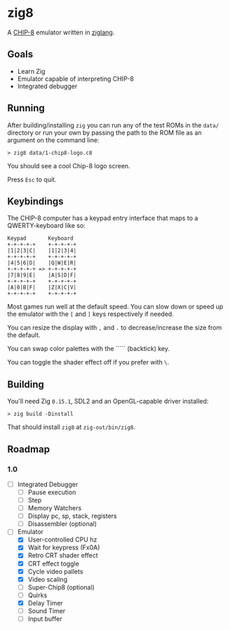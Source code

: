 # zig8

A [CHIP-8](http://devernay.free.fr/hacks/chip8/C8TECH10.HTM "Chip-8
reference") emulator written in [ziglang](https://ziglang.org/).

## Goals

- Learn Zig
- Emulator capable of interpreting CHIP-8
- Integrated debugger

## Running

After building/installing `zig` you can run any of the test ROMs in
the `data/` directory or run your own by passing the path to the ROM
file as an argument on the command line:

    > zig8 data/1-chip8-logo.c8

You should see a cool Chip-8 logo screen.

Press `Esc` to quit.

## Keybindings

The CHIP-8 computer has a keypad entry interface that maps to a
QWERTY-keyboard like so:

    Keypad       Keyboard
    +-+-+-+-+    +-+-+-+-+
    |1|2|3|C|    |1|2|3|4|
    +-+-+-+-+    +-+-+-+-+
    |4|5|6|D|    |Q|W|E|R|
    +-+-+-+-+ => +-+-+-+-+
    |7|8|9|E|    |A|S|D|F|
    +-+-+-+-+    +-+-+-+-+
    |A|0|B|F|    |Z|X|C|V|
    +-+-+-+-+    +-+-+-+-+

Most games run well at the default speed.  You can slow down or speed
up the emulator with the `[` and `]` keys respectively if needed.

You can resize the display with `,` and `.` to decrease/increase the
size from the default.

You can swap color palettes with the ````` (backtick) key.

You can toggle the shader effect off if you prefer with `\`.

## Building

You'll need Zig `0.15.1`, SDL2 and an OpenGL-capable driver installed:

    > zig build -Dinstall

That should install `zig8` at `zig-out/bin/zig8`.

## Roadmap

### 1.0

- [ ] Integrated Debugger
  - [ ] Pause execution
  - [ ] Step
  - [ ] Memory Watchers
  - [ ] Display pc, sp, stack, registers
  - [ ] Disassembler (optional)
- [ ] Emulator
  - [x] User-controlled CPU hz
  - [x] Wait for keypress (Fx0A)
  - [x] Retro CRT shader effect
  - [x] CRT effect toggle
  - [x] Cycle video pallets
  - [x] Video scaling
  - [ ] Super-Chip8 (optional)
  - [ ] Quirks
  - [x] Delay Timer
  - [ ] Sound Timer
  - [ ] Input buffer
